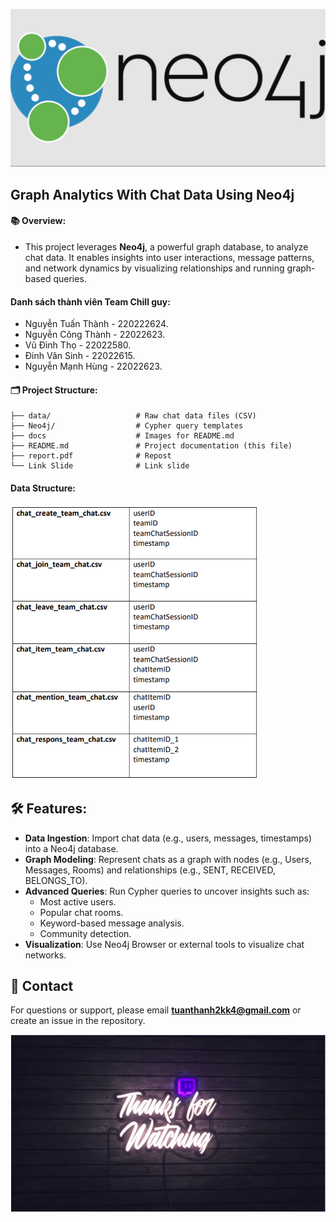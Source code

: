 ![Image alt text](docs/img/neo4j.png)

## Graph Analytics With Chat Data Using Neo4j

#### 📚 Overview:

- This project leverages **Neo4j**, a powerful graph database, to analyze chat data. It enables insights into user interactions, message patterns, and network dynamics by visualizing relationships and running graph-based queries.

#### Danh sách thành viên Team Chill guy:

- Nguyễn Tuấn Thành - 220222624.
- Nguyễn Công Thành - 22022623.
- Vũ Đình Thọ - 22022580.
- Đinh Văn Sinh - 22022615.
- Nguyễn Mạnh Hùng - 22022623.

#### 🗂 Project Structure:

```
├── data/                   # Raw chat data files (CSV)
├── Neo4j/                  # Cypher query templates
├── docs                    # Images for README.md
├── README.md               # Project documentation (this file)
├── report.pdf              # Repost
└── Link Slide              # Link slide
```

#### Data Structure:

![Image alt text](docs/img/data.png)


## 🛠 Features:

- **Data Ingestion**: Import chat data (e.g., users, messages, timestamps) into a Neo4j database.
- **Graph Modeling**: Represent chats as a graph with nodes (e.g., Users, Messages, Rooms) and relationships (e.g., SENT, RECEIVED, BELONGS_TO).
- **Advanced Queries**: Run Cypher queries to uncover insights such as:
  - Most active users.
  - Popular chat rooms.
  - Keyword-based message analysis.
  - Community detection.
- **Visualization**: Use Neo4j Browser or external tools to visualize chat networks.



## 📧 Contact

For questions or support, please email **tuanthanh2kk4@gmail.com** or create an issue in the repository.

![#### Thanks for watching!!!](docs/img/thanks-for-watching.jpeg)

